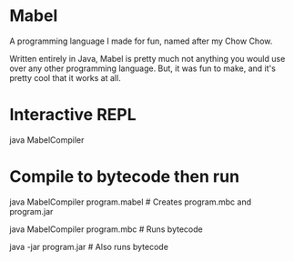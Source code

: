 # Mabel
A programming language I made for fun, named after my Chow Chow.

Written entirely in Java, Mabel is pretty much not anything you would use over any other programming language.
But, it was fun to make, and it's pretty cool that it works at all.

# Interactive REPL
java MabelCompiler

# Compile to bytecode then run
java MabelCompiler program.mabel  # Creates program.mbc and program.jar

java MabelCompiler program.mbc    # Runs bytecode

java -jar program.jar             # Also runs bytecode
